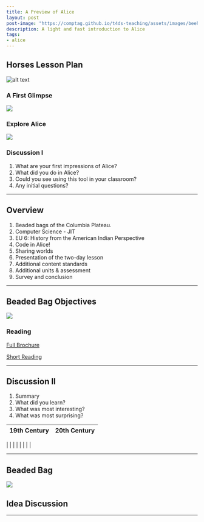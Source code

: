 ```yaml
---
title: A Preview of Alice
layout: post
post-image: "https://comptag.github.io/t4ds-teaching/assets/images/beehive.jpg"
description: A light and fast introduction to Alice
tags:
- alice
---
```


## Horses Lesson Plan

![alt text](https://montanastorytelling.github.io/alice-lessons-pd/assets/images/starter_world.jpg)

### A First Glimpse

![](https://montanastorytelling.github.io/alice-lessons-pd/assets/images/day1-statement1.jpg)

### Explore Alice

![](https://montanastorytelling.github.io/alice-lessons-pd/assets/images/annotated_world.jpg)

### Discussion I

1. What are your first impressions of Alice?
2. What did you do in Alice?
3. Could you see using this tool in your classroom?
4. Any initial questions?

---

## Overview

1. Beaded bags of the Columbia Plateau.
2. Computer Science - JIT
3. EU 6: History from the American Indian Perspective
4. Code in Alice!
5. Sharing worlds
6. Presentation of the two-day lesson
7. Additional content standards
8. Additional units & assessment
9. Survey and conclusion

---

## Beaded Bag Objectives

![](https://montanastorytelling.github.io/alice-lessons-pd/assets/images/venn-bb.jpg)

### Reading

[Full Brochure](https://montanastorytelling.github.io/alice-lessons-pd/assets/images/reading-full-brochure.pdf)

[Short Reading](https://montanastorytelling.github.io/alice-lessons-pd/assets/images/reading-short.pdf)

---

## Discussion II

1. Summary
2. What did you learn?
3. What was most interesting?
4. What was most surprising?

19th Century | 20th Century
:-------------------------:|:-------------------------:
 |
 |
 |
 |
 |
 |
 |
 |

---

## Beaded Bag

![](https://montanastorytelling.github.io/alice-lessons-pd/assets/images/beadbag.jpg)

## Idea Discussion


---
